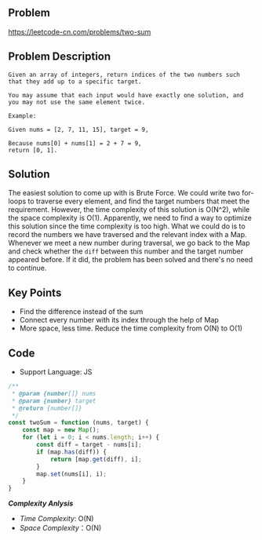## Problem
https://leetcode-cn.com/problems/two-sum

## Problem Description
```
Given an array of integers, return indices of the two numbers such that they add up to a specific target.

You may assume that each input would have exactly one solution, and you may not use the same element twice.

Example:

Given nums = [2, 7, 11, 15], target = 9,

Because nums[0] + nums[1] = 2 + 7 = 9,
return [0, 1].
```

## Solution
The easiest solution to come up with is Brute Force. We could write two for-loops to traverse every element, and find the target numbers that meet the requirement. However, the time complexity of this solution is O(N^2), while the space complexity is O(1). Apparently, we need to find a way to optimize this solution since the time complexity is too high. What we could do is to record the numbers we have traversed and the relevant index with a Map. Whenever we meet a new number during traversal, we go back to the Map and check whether the `diff` between this number and the target number appeared before. If it did, the problem has been solved and there's no need to continue.

## Key Points
 - Find the difference instead of the sum
 - Connect every number with its index through the help of Map
 - More space, less time. Reduce the time complexity from O(N) to O(1)

 ## Code
  - Support Language: JS

```js
/**
 * @param {number[]} nums
 * @param {number} target
 * @return {number[]}
 */
const twoSum = function (nums, target) {
    const map = new Map();
    for (let i = 0; i < nums.length; i++) {
        const diff = target - nums[i];
        if (map.has(diff)) {
            return [map.get(diff), i];
        }
        map.set(nums[i], i);
    }
}
```

***Complexity Anlysis***

- *Time Complexity*: O(N)
- *Space Complexity*：O(N)
